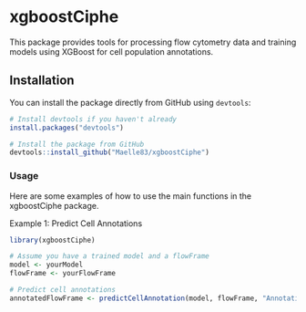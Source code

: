 # xgboostCiphe

This package provides tools for processing flow cytometry data and training models using XGBoost for cell population annotations.

## Installation

You can install the package directly from GitHub using `devtools`:

```r
# Install devtools if you haven't already
install.packages("devtools")

# Install the package from GitHub
devtools::install_github("Maelle83/xgboostCiphe")
```
### Usage

 Here are some examples of how to use the main functions in the xgboostCiphe package.
 
 Example 1: Predict Cell Annotations
```r
library(xgboostCiphe)

# Assume you have a trained model and a flowFrame
model <- yourModel
flowFrame <- yourFlowFrame

# Predict cell annotations
annotatedFlowFrame <- predictCellAnnotation(model, flowFrame, "AnnotationColumnName")
